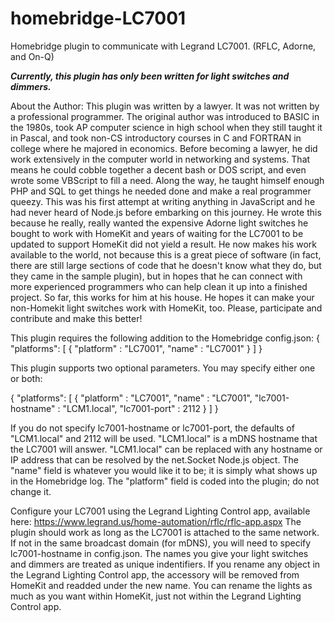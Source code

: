 # homebridge-LC7001
Homebridge plugin to communicate with Legrand LC7001. (RFLC, Adorne, and On-Q)

***Currently, this plugin has only been written for light switches and dimmers.***

About the Author:
This plugin was written by a lawyer. It was not written by a professional programmer. The original author was introduced to BASIC in the 1980s, took AP computer science in high school when they still taught it in Pascal, and took non-CS introductory courses in C and FORTRAN in college where he majored in economics. Before becoming a lawyer, he did work extensively in the computer world in networking and systems. That means he could cobble together a decent bash or DOS script, and even wrote some VBScript to fill a need. Along the way, he taught himself enough PHP and SQL to get things he needed done and make a real programmer queezy. This was his first attempt at writing anything in JavaScript and he had never heard of Node.js before embarking on this journey. He wrote this because he really, really wanted the expensive Adorne light switches he bought to work with HomeKit and years of waiting for the LC7001 to be updated to support HomeKit did not yield a result. He now makes his work available to the world, not because this is a great piece of software (in fact, there are still large sections of code that he doesn't know what they do, but they came in the sample plugin), but in hopes that he can connect with more experienced programmers who can help clean it up into a finished project. So far, this works for him at his house. He hopes it can make your non-Homekit light switches work with HomeKit, too. Please, participate and contribute and make this better!

This plugin requires the following addition to the Homebridge config.json:
{
  "platforms": [
    {
      "platform" : "LC7001",
      "name" : "LC7001"
    }
  ]
}

This plugin supports two optional parameters. You may specify either one or both:

{
  "platforms": [
    {
      "platform" : "LC7001",
      "name" : "LC7001",
      "lc7001-hostname" : "LCM1.local",
      "lc7001-port" : 2112
    }
  ]
}

If you do not specify lc7001-hostname or lc7001-port, the defaults of "LCM1.local" and 2112 will be used. "LCM1.local" is a mDNS hostname that the LC7001 will answer. "LCM1.local" can be replaced with any hostname or IP address that can be resolved by the net.Socket Node.js object.
The "name" field is whatever you would like it to be; it is simply what shows up in the Homebridge log.
The "platform" field is coded into the plugin; do not change it.

Configure your LC7001 using the Legrand Lighting Control app, available here: https://www.legrand.us/home-automation/rflc/rflc-app.aspx
The plugin should work as long as the LC7001 is attached to the same network. If not in the same broadcast domain (for mDNS), you will need to specify lc7001-hostname in config.json. 
The names you give your light switches and dimmers are treated as unique indentifiers. If you rename any object in the Legrand Lighting Control app, the accessory will be removed from HomeKit and readded under the new name. You can rename the lights as much as you want within HomeKit, just not within the Legrand Lighting Control app.
